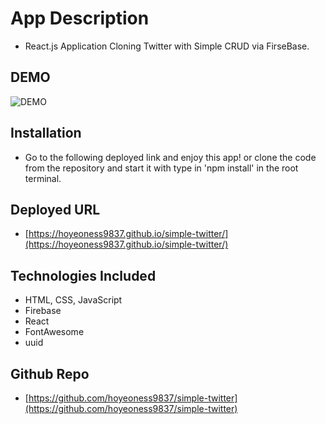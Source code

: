 # App Description

- React.js Application Cloning Twitter with Simple CRUD via FirseBase.

## DEMO

![DEMO](./public/assets/demo.gif)

## Installation

- Go to the following deployed link and enjoy this app! or clone the code from the repository and start it with type in 'npm install' in the root terminal.

## Deployed URL

- [https://hoyeoness9837.github.io/simple-twitter/](https://hoyeoness9837.github.io/simple-twitter/)

## Technologies Included

- HTML, CSS, JavaScript
- Firebase
- React
- FontAwesome
- uuid

## Github Repo

- [https://github.com/hoyeoness9837/simple-twitter](https://github.com/hoyeoness9837/simple-twitter)

